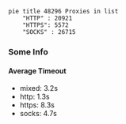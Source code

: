 
```mermaid
pie title 48296 Proxies in list
    "HTTP" : 20921
    "HTTPS": 5572
    "SOCKS" : 26715
```

### Some Info
#### Average Timeout

- mixed: 3.2s
- http: 1.3s
- https: 8.3s
- socks: 4.7s